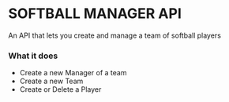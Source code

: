# SOFTBALL MANAGER API

An API that lets you create and manage a team of softball players

### What it does
* Create a new Manager of a team
* Create a new Team
* Create or Delete a Player
